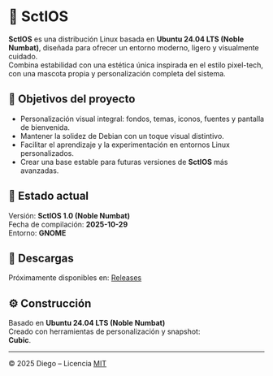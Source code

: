 # 🐧 SctlOS

**SctlOS** es una distribución Linux basada en **Ubuntu 24.04 LTS (Noble Numbat)**, diseñada para ofrecer un entorno moderno, ligero y visualmente cuidado.  
Combina estabilidad con una estética única inspirada en el estilo pixel-tech, con una mascota propia y personalización completa del sistema.

## 🎯 Objetivos del proyecto
- Personalización visual integral: fondos, temas, iconos, fuentes y pantalla de bienvenida.  
- Mantener la solidez de Debian con un toque visual distintivo.  
- Facilitar el aprendizaje y la experimentación en entornos Linux personalizados.  
- Crear una base estable para futuras versiones de **SctlOS** más avanzadas.

## 🧩 Estado actual
Versión: **SctlOS 1.0 (Noble Numbat)**  
Fecha de compilación: **2025-10-29**  
Entorno: **GNOME**

## 💾 Descargas
Próximamente disponibles en: [Releases](https://github.com/SctlOS/SctlOS/releases)

## ⚙️ Construcción
Basado en **Ubuntu 24.04 LTS (Noble Numbat)**  
Creado con herramientas de personalización y snapshot:  
**Cubic**.

---

© 2025 Diego – Licencia [MIT](LICENSE)
